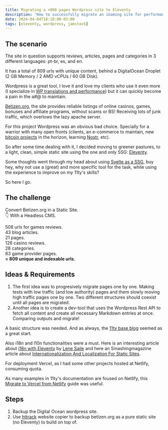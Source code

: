 ```yaml
---
title: Migrating a +800 pages Wordpress site to Eleventy
description: 'How to successfully migrate an iGaming site for performance'
date: 2024-04-04T18:10:00-03:00
tags: [eleventy, wordpress, jamstack]
---
```


## The scenario

The site in question supports reviews, articles, pages and categories in 3 different languages: pt-br, es, and en.

It has a total of 809 urls with unique content, behind a DigitalOcean Droplet (2 GB Memory / 2 AMD vCPUs / 60 GB Disk).

Wordpress is a great tool, I love it and love my clients who use it even more (I specialize in [WP translations and performance](/blog/understanding-wordpress-translation-system/)) but it can quickly become a pain in the a#@ to maintain.

[Betizen.org](https://www.betizen.org/), the site provides reliable listings of online casinos, games, bonuses and affiliate programs, without scams or BS! Receiving lots of junk traffic, which overlows the lazy apache server.

For this project Wordpress was an obvious bad choice. Specially for a warrior with many open fronts (clients, an e-commerce to maintain, new [bitcoin projects](/work) in the horizon, learning [Nostr](/blog/nostrification-101/), etc).

So after some time dealing with it, I decided moving to greener pastures, to a light, clean, simple static site using the one and only SSG: [Eleventy](https://www.11ty.dev/).

Some thoughts went through my head about using [Svelte as a SSG](/blog/svelte-and-vite-devops/), buy hey, why not use a (great) and more specific tool for the task, while using the experience to improve on my 11ty's skills?

So here I go.

## The challenge

Convert Betizen.org in a Static Site.<br>
👇 With a Headless CMS.

508 urls for games reviews.
<br>
43 blog articles.
<br>
21 pages.
<br>
126 casino reviews.
<br>
28 categories.
<br>
83 game provider pages.
<br>
**= 809 unique and indexable urls.**

## Ideas & Requirements

1. The first idea was to progresively migrate pages one by one. Making tests with low traffic (and low authority) pages and them slowly moving high traffic pages one by one. Two different structures should coexist until all pages are migrated.
2. Another idea is to create a dev-tool that uses the Wordpress Rest API to fetch all content and create all necessary Markdown entries at once. Comparing outputs and migrate!

A basic structure was needed. And as always, the [11ty base blog](https://github.com/11ty/eleventy-base-blog) seemed as a great start.

Also i18n and l10n functionalities were a must. Here is an interesting article about [i18n with Eleventy](https://www.lenesaile.com/en/blog/internationalization-with-eleventy-20-and-netlify/) by [Lene Saile](https://www.lenesaile.com/en/about/) and here an Smashingmagazine article about [Internationalization And Localization For Static Sites](https://www.smashingmagazine.com/2020/11/internationalization-localization-static-sites/).

For deployment Vercel, as I had some other projects hosted at Netlify, consuming quota.

As many examples in 11ty's documentation are foused on Netlify, this [Migrate to Vercel from Netlify](https://vercel.com/guides/migrate-to-vercel-from-netlify) guide was useful.

## Steps

1. Backup the Digital Ocean wordpress site.
2. Use [httrack](https://www.httrack.com/) website copier to backup betizen.org as a pure static site (no Eleventy) to build on top of.
